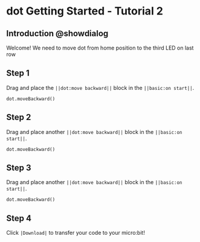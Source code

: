 # dot Getting Started - Tutorial 2

## Introduction  @showdialog

Welcome! We need to move dot from home position to the third LED on last row 

## Step 1  

Drag and place the ``||dot:move backward||`` block in the ``||basic:on start||``.


```blocks
dot.moveBackward()
```

## Step 2 

Drag and place another ``||dot:move backward||`` block in the ``||basic:on start||``.


```blocks
dot.moveBackward()
```

## Step 3  

Drag and place another ``||dot:move backward||`` block in the ``||basic:on start||``.

```blocks
dot.moveBackward()
```

## Step 4

Click ``|Download|`` to transfer your code to your micro:bit!

<script src="https://makecode.com/gh-pages-embed.js"></script><script>makeCodeRender("{{ site.makecode.home_url }}", "{{ site.github.owner_name }}/{{ site.github.repository_name }}");</script>
